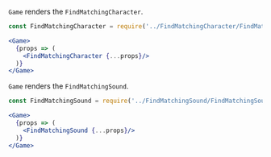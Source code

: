 `Game` renders the `FindMatchingCharacter`.
```jsx
const FindMatchingCharacter = require('../FindMatchingCharacter/FindMatchingCharacter').FindMatchingCharacter;

<Game>
  {props => (
    <FindMatchingCharacter {...props}/>
  )}
</Game>
```

`Game` renders the `FindMatchingSound`.
```jsx
const FindMatchingSound = require('../FindMatchingSound/FindMatchingSound').FindMatchingSound;

<Game>
  {props => (
    <FindMatchingSound {...props}/>
  )}
</Game>
```